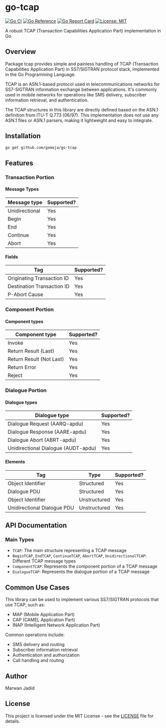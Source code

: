 # go-tcap

[![Go CI](https://github.com/gomaja/go-tcap/actions/workflows/ci.yml/badge.svg)](https://github.com/gomaja/go-tcap/actions/workflows/ci.yml)
[![Go Reference](https://pkg.go.dev/badge/github.com/gomaja/go-map.svg)](https://pkg.go.dev/github.com/gomaja/go-map)
[![Go Report Card](https://goreportcard.com/badge/github.com/gomaja/go-map)](https://goreportcard.com/report/github.com/gomaja/go-map)
[![License: MIT](https://img.shields.io/badge/License-MIT-yellow.svg)](https://opensource.org/licenses/MIT)

A robust TCAP (Transaction Capabilities Application Part) implementation in Go.

## Overview

Package tcap provides simple and painless handling of TCAP (Transaction Capabilities Application Part) in SS7/SIGTRAN protocol stack, implemented in the Go Programming Language.

TCAP is an ASN.1-based protocol used in telecommunications networks for SS7-SIGTRAN information exchange between applications. It's commonly used in mobile networks for operations like SMS delivery, subscriber information retrieval, and authentication.

The TCAP structures in this library are directly defined based on the ASN.1 definition from ITU-T Q.773 (06/97). This implementation does not use any ASN.1 files or ASN.1 parsers, making it lightweight and easy to integrate.

## Installation

```bash
go get github.com/gomaja/go-tcap
```

## Features

### Transaction Portion

#### Message Types

| Message type   | Supported? |
|----------------|------------|
| Unidirectional | Yes        |
| Begin          | Yes        |
| End            | Yes        |
| Continue       | Yes        |
| Abort          | Yes        |

#### Fields

| Tag                        | Supported? |
|----------------------------|------------|
| Originating Transaction ID | Yes        |
| Destination Transaction ID | Yes        |
| P-Abort Cause              | Yes        |

### Component Portion

#### Component types

| Component type           | Supported? |
|--------------------------|------------|
| Invoke                   | Yes        |
| Return Result (Last)     | Yes        |
| Return Result (Not Last) | Yes        |
| Return Error             | Yes        |
| Reject                   | Yes        |


### Dialogue Portion

#### Dialogue types

| Dialogue type                       | Supported? |
|-------------------------------------|------------|
| Dialogue Request (AARQ-apdu)        | Yes        |
| Dialogue Response (AARE-apdu)       | Yes        |
| Dialogue Abort (ABRT-apdu)          | Yes        |
| Unidirectional Dialogue (AUDT-apdu) | Yes        |

#### Elements

| Tag                         | Type         | Supported? |
|-----------------------------|--------------|------------|
| Object Identifier           | Structured   | Yes        |
| Dialogue PDU                | Structured   | Yes        |
| Object Identifier           | Unstructured | Yes        |
| Unidirectional Dialogue PDU | Unstructured | Yes        |

## API Documentation

### Main Types

- `TCAP`: The main structure representing a TCAP message
- `BeginTCAP`, `EndTCAP`, `ContinueTCAP`, `AbortTCAP`, `UnidirectionalTCAP`: Different TCAP message types
- `ComponentTCAP`: Represents the component portion of a TCAP message
- `DialogueTCAP`: Represents the dialogue portion of a TCAP message

## Common Use Cases

This library can be used to implement various SS7/SIGTRAN protocols that use TCAP, such as:

- MAP (Mobile Application Part)
- CAP (CAMEL Application Part)
- INAP (Intelligent Network Application Part)

Common operations include:
- SMS delivery and routing
- Subscriber information retrieval
- Authentication and authorization
- Call handling and routing


## Author

Marwan Jadid

## License

This project is licensed under the MIT License - see the [LICENSE](https://github.com/gomaja/go-tcap/blob/main/LICENSE) file for details.
